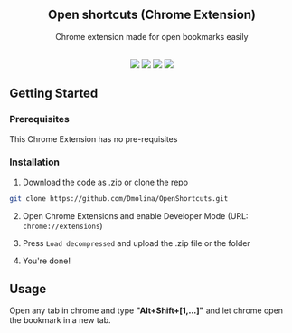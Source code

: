 <p align="center">

  <h2 align="center">Open shortcuts (Chrome Extension)</h2>

  <p align="center">
    Chrome extension made for open bookmarks easily
    <br/>
    <br/>
  </p>
  

<p align=center>
  <img src="https://img.shields.io/github/downloads/Dmolina23/OpenShortcuts/total" />
  <img src="https://img.shields.io/github/contributors/Dmolina23/OpenShortcuts?color=dark-green" />
  <img src="https://img.shields.io/github/issues/Dmolina23/OpenShortcuts" />
  <img src="https://img.shields.io/github/license/Dmolina23/OpenShortcuts" />
</p>

## Getting Started


### Prerequisites

This Chrome Extension has no pre-requisites

### Installation

1. Download the code as .zip or clone the repo

```sh
git clone https://github.com/Dmolina/OpenShortcuts.git
```

2. Open Chrome Extensions and enable Developer Mode (URL: `chrome://extensions`)

3. Press `Load decompressed` and upload the .zip file or the folder

4. You're done!

## Usage

Open any tab in chrome and type <b>"Alt+Shift+[1,...]"</b> and let chrome open the bookmark in a new tab.

